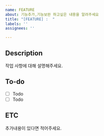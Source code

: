 ```yaml
---
name: FEATURE
about: 기능추가,기능보완 하고싶은 내용을 알려주세요
title: "[FEATURE] :  "
labels: ''
assignees: ''

---
```


## Description
작업 사항에 대해 설명해주세요.

## To-do
- [ ] Todo
- [ ] Todo

## ETC
추가내용이 있다면 적어주세요.
